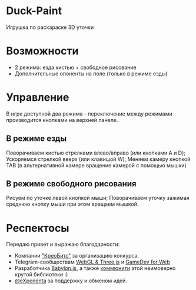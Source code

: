 # Duck-Paint

Игрушка по раскараске 3D уточки

# Возможности

- 2 режима: езда кистью + свободное рисование
- Дополнительные опоненты на поле (только в режиме езды)

# Управление

В игре доступной два режима - переключение между режимами производится 
кнопками на верхней панеле.

## В режиме езды

Поворачиваем кистью стрелками влево/вправо (или кнопками A и D); 
Ускоряемся стрелкой вверх (или клавишой W); Меняем камеру кнопкой TAB 
(в альтернативной камере вращение камерой с помощью мышки)

## В режиме свободного рисования

Рисуем по уточке левой кнопкой мыши; Поворачиваем уточку зажимая среднюю 
кнопку мыши при этом вращаем мышкой.

 
# Респектосы

Передаю привет и выражаю благодарности:

- Компании ["КреоБитс"](https://www.dra.ru/) за организацию конкурса.
- Telegram-сообществам [WebGL & Three.js](https://t.me/threejs_ru) и [GameDev for Web](https://t.me/gamedevforweb)
- Разработчика [Babylon.js](https://www.babylonjs.com/), а также [коммюнити](https://forum.babylonjs.com/) этой неимоверно крутой библиотеки :)
- [@eXponenta](https://github.com/eXponenta) за поддержку и обменом идей.
